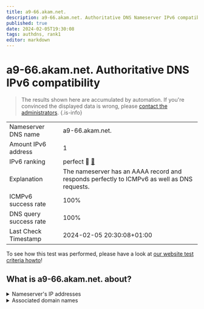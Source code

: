 ```yaml
---
title: a9-66.akam.net.
description: a9-66.akam.net. Authoritative DNS Nameserver IPv6 compatibility
published: true
date: 2024-02-05T19:30:08
tags: authdns, rank1
editor: markdown
---
```


# a9-66.akam.net. Authoritative DNS IPv6 compatibility

> The results shown here are accumulated by automation. If you're convinced the displayed data is wrong, please [contact the administrators](/howto/chat). 
{.is-info}




|   |   |
| - | - |
| Nameserver DNS name | a9-66.akam.net.
| Amount IPv6 address | 1
| IPv6 ranking | perfect :1st_place_medal: [🔗](/howto/ranking) |
| Explanation | The nameserver has an AAAA record and responds perfectly to ICMPv6 as well as DNS requests. |
| ICMPv6 success rate | 100%|
| DNS query success rate | 100% |
| Last Check Timestamp | 2024-02-05 20:30:08+01:00 |

To see how this test was performed, please have a look at [our website test criteria howto](/howto/testcriteria/authdns)!


## What is a9-66.akam.net. about?




<details>
<summary>Nameserver's IP addresses</summary>

2a02:26f0:117::42

</details>



<details>
<summary>Associated domain names</summary>

home.barclays

steamcommunity.com

store.steampowered.com

www.genentech.com

www.roche.com

www.td.com

</details>
